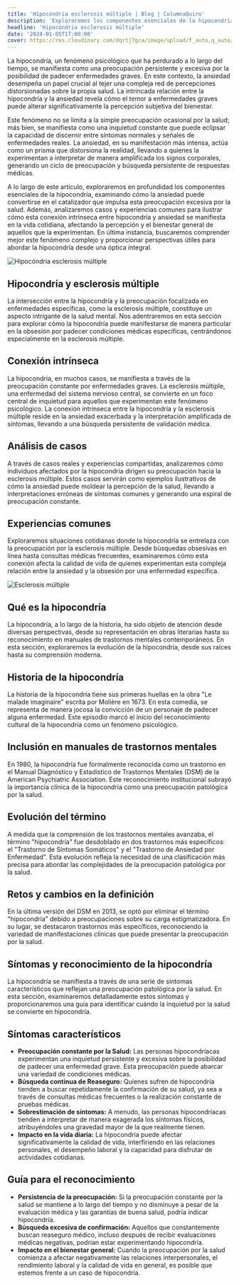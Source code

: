 ```yaml
---
title: 'Hipocóndria esclerosis múltiple | Blog | ColumnaQuiro'
description: 'Exploraremos los componentes esenciales de la hipocondría, examinando cómo la ansiedad puede convertirse en el catalizador que impulsa esta preocupación.'
headline: 'Hipocóndria esclerosis múltiple'
date: '2024-01-05T17:00:00'
cover: https://res.cloudinary.com/dqrtj7gca/image/upload/f_auto,q_auto/v1/website/blog/hipocondria-esclerosis-multiple
---
```


La hipocondría, un fenómeno psicológico que ha perdurado a lo largo del tiempo, se manifiesta como una preocupación persistente y excesiva por la posibilidad de padecer enfermedades graves. En este contexto, la ansiedad desempeña un papel crucial al tejer una compleja red de percepciones distorsionadas sobre la propia salud. La intrincada relación entre la hipocondría y la ansiedad revela cómo el temor a enfermedades graves puede alterar significativamente la percepción subjetiva del bienestar.

Este fenómeno no se limita a la simple preocupación ocasional por la salud; más bien, se manifiesta como una inquietud constante que puede eclipsar la capacidad de discernir entre síntomas normales y señales de enfermedades reales. La ansiedad, en su manifestación más intensa, actúa como un prisma que distorsiona la realidad, llevando a quienes la experimentan a interpretar de manera amplificada los signos corporales, generando un ciclo de preocupación y búsqueda persistente de respuestas médicas.

A lo largo de este artículo, exploraremos en profundidad los componentes esenciales de la hipocondría, examinando cómo la ansiedad puede convertirse en el catalizador que impulsa esta preocupación excesiva por la salud. Además, analizaremos casos y experiencias comunes para ilustrar cómo esta conexión intrínseca entre hipocondría y ansiedad se manifiesta en la vida cotidiana, afectando la percepción y el bienestar general de aquellos que la experimentan. En última instancia, buscaremos comprender mejor este fenómeno complejo y proporcionar perspectivas útiles para abordar la hipocondría desde una óptica integral.

![Hipocóndria esclerosis múltiple](https://res.cloudinary.com/dqrtj7gca/image/upload/f_auto,q_auto/v1/website/blog/hipocondria-esclerosis-multiple)

## Hipocondría y esclerosis múltiple

La intersección entre la hipocondría y la preocupación focalizada en enfermedades específicas, como la esclerosis múltiple, constituye un aspecto intrigante de la salud mental. Nos adentraremos en esta sección para explorar cómo la hipocondría puede manifestarse de manera particular en la obsesión por padecer condiciones médicas específicas, centrándonos especialmente en la esclerosis múltiple.

##  Conexión intrínseca

La hipocondría, en muchos casos, se manifiesta a través de la preocupación constante por enfermedades graves. La esclerosis múltiple, una enfermedad del sistema nervioso central, se convierte en un foco central de inquietud para aquellos que experimentan este fenómeno psicológico. La conexión intrínseca entre la hipocondría y la esclerosis múltiple reside en la ansiedad exacerbada y la interpretación amplificada de síntomas, llevando a una búsqueda persistente de validación médica.

## Análisis de casos

A través de casos reales y experiencias compartidas, analizaremos cómo individuos afectados por la hipocondría dirigen su preocupación hacia la esclerosis múltiple. Estos casos servirán como ejemplos ilustrativos de cómo la ansiedad puede moldear la percepción de la salud, llevando a interpretaciones erróneas de síntomas comunes y generando una espiral de preocupación constante.

## Experiencias comunes

Exploraremos situaciones cotidianas donde la hipocondría se entrelaza con la preocupación por la esclerosis múltiple. Desde búsquedas obsesivas en línea hasta consultas médicas frecuentes, examinaremos cómo esta conexión afecta la calidad de vida de quienes experimentan esta compleja relación entre la ansiedad y la obsesión por una enfermedad específica.

![Esclerosis múltiple](https://res.cloudinary.com/dqrtj7gca/image/upload/f_auto,q_auto/v1/website/blog/esclerosis-multiple)

## Qué es la hipocondría

La hipocondría, a lo largo de la historia, ha sido objeto de atención desde diversas perspectivas, desde su representación en obras literarias hasta su reconocimiento en manuales de trastornos mentales contemporáneos. En esta sección, exploraremos la evolución de la hipocondría, desde sus raíces hasta su comprensión moderna.

## Historia de la hipocondría 

La historia de la hipocondría tiene sus primeras huellas en la obra "Le malade imaginaire" escrita por Molière en 1673. En esta comedia, se representa de manera jocosa la convicción de un personaje de padecer alguna enfermedad. Este episodio marcó el inicio del reconocimiento cultural de la hipocondría como un fenómeno psicológico.

## Inclusión en manuales de trastornos mentales

En 1980, la hipocondría fue formalmente reconocida como un trastorno en el Manual Diagnóstico y Estadístico de Trastornos Mentales (DSM) de la American Psychiatric Association. Este reconocimiento institucional subrayó la importancia clínica de la hipocondría como una preocupación patológica por la salud.

## Evolución del término

A medida que la comprensión de los trastornos mentales avanzaba, el término "hipocondría" fue desdoblado en dos trastornos más específicos: el "Trastorno de Síntomas Somáticos" y el "Trastorno de Ansiedad por Enfermedad". Esta evolución refleja la necesidad de una clasificación más precisa para abordar las complejidades de la preocupación patológica por la salud.

## Retos y cambios en la definición 

En la última versión del DSM en 2013, se optó por eliminar el término "hipocondría" debido a preocupaciones sobre su carga estigmatizadora. En su lugar, se destacaron trastornos más específicos, reconociendo la variedad de manifestaciones clínicas que puede presentar la preocupación por la salud.

## Síntomas y reconocimiento de la hipocondría

La hipocondría se manifiesta a través de una serie de síntomas característicos que reflejan una preocupación patológica por la salud. En esta sección, examinaremos detalladamente estos síntomas y proporcionaremos una guía para identificar cuándo la inquietud por la salud se convierte en hipocondría.

## Síntomas característicos

* **Preocupación constante por la Salud:** Las personas hipocondríacas experimentan una inquietud persistente y excesiva sobre la posibilidad de padecer una enfermedad grave. Esta preocupación puede abarcar una variedad de condiciones médicas.
* **Búsqueda continua de Reaseguro:** Quienes sufren de hipocondría tienden a buscar repetidamente la confirmación de su salud, ya sea a través de consultas médicas frecuentes o la realización constante de pruebas médicas.
* **Sobrestimación de síntomas:** A menudo, las personas hipocondríacas tienden a interpretar de manera exagerada los síntomas físicos, atribuyéndoles una gravedad mayor de la que realmente tienen.
* **Impacto en la vida diaria:** La hipocondría puede afectar significativamente la calidad de vida, interfiriendo en las relaciones personales, el desempeño laboral y la capacidad para disfrutar de actividades cotidianas.

## Guía para el reconocimiento

* **Persistencia de la preocupación:** Si la preocupación constante por la salud se mantiene a lo largo del tiempo y no disminuye a pesar de la evaluación médica y las garantías de buena salud, podría indicar hipocondría.
* **Búsqueda excesiva de confirmación:** Aquellos que constantemente buscan reaseguro médico, incluso después de recibir evaluaciones médicas negativas, podrían estar experimentando hipocondría.
* **Impacto en el bienestar general:** Cuando la preocupación por la salud comienza a afectar negativamente las relaciones interpersonales, el rendimiento laboral y la calidad de vida en general, es posible que estemos frente a un caso de hipocondría.
